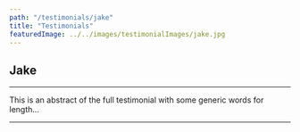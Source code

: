 ```yaml
---
path: "/testimonials/jake"
title: "Testimonials"
featuredImage: ../../images/testimonialImages/jake.jpg
---
```


## Jake

---

This is an abstract of the full testimonial with some generic words for length...

---
